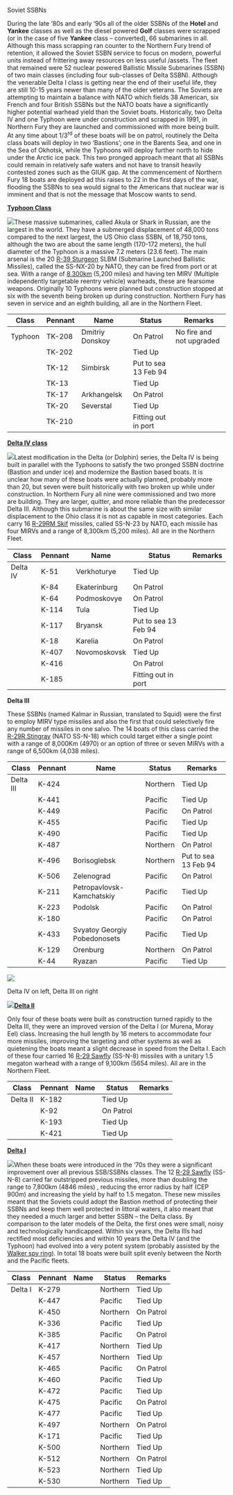 Soviet SSBNs

During the late ‘80s and early ‘90s all of the older SSBNs of the
**Hotel** and **Yankee** classes as well as the diesel powered **Golf**
classes were scrapped (or in the case of five **Yankee** class –
converted), 66 submarines in all. Although this mass scrapping ran
counter to the Northern Fury trend of retention, it allowed the Soviet
SSBN service to focus on modern, powerful units instead of frittering
away resources on less useful /assets. The fleet that remained were 52
nuclear powered Ballistic Missile Submarines (SSBN) of two main classes
(including four sub-classes of Delta SSBN). Although the venerable Delta
I class is getting near the end of their useful life, they are still
10-15 years newer than many of the older veterans. The Soviets are
attempting to maintain a balance with NATO which fields 38 American, six
French and four British SSBNs but the NATO boats have a significantly
higher potential warhead yield than the Soviet boats. Historically, two
Delta IV and one Typhoon were under construction and scrapped in 1991,
in Northern Fury they are launched and commissioned with more being
built. At any time about 1/3<sup>rd</sup> of these boats will be on
patrol, routinely the Delta class boats will deploy in two ‘Bastions’;
one in the Barents Sea, and one in the Sea of Okhotsk, while the
Typhoons will deploy further north to hide under the Arctic ice pack.
This two pronged approach meant that all SSBNs could remain in
relatively safe waters and not have to transit heavily contested zones
such as the GIUK gap. At the commencement of Northern Fury 18 boats are
deployed ad this raises to 22 in the first days of the war, flooding the
SSBNs to sea would signal to the Americans that nuclear war is imminent
and that is not the message that Moscow wants to send.

[**Typhoon Class**](https://fas.org/nuke/guide/russia/slbm/941.htm)

![](/assets/images/warsaw/su/navy/subs/ssbn/image1.jpeg)These
massive submarines, called Akula or Shark in Russian, are the largest in
the world. They have a submerged displacement of 48,000 tons compared to
the next largest, the US Ohio class SSBN, of 18,750 tons, although the
two are about the same length (170-172 meters), the hull diameter of the
Typhoon is a massive 7.2 meters (23.6 feet). The main arsenal is the 20
[R-39 Sturgeon](https://fas.org/nuke/guide/russia/slbm/r39.htm) SLBM
(Submarine Launched Ballistic Missiles), called the SS-NX-20 by NATO,
they can be fired from port or at sea. With a range of
[8,300km](https://en.wikipedia.org/wiki/R-39_Rif) (5,200 miles) and
having ten MIRV (Multiple independently targetable reentry vehicle)
warheads, these are fearsome weapons. Originally 10 Typhoons were
planned but construction stopped at six with the seventh being broken up
during construction. Northern Fury has seven in service and an eighth
building, all are in the Northern
Fleet.

| Class   | Pennant | Name            | Status               | Remarks                  |
| ------- | ------- | --------------- | -------------------- | ------------------------ |
| Typhoon | TK-208  | Dmitriy Donskoy | On Patrol            | No fire and not upgraded |
|         | TK-202  |                 | Tied Up              |                          |
|         | TK-12   | Simbirsk        | Put to sea 13 Feb 94 |                          |
|         | TK-13   |                 | Tied Up              |                          |
|         | TK-17   | Arkhangelsk     | On Patrol            |                          |
|         | TK-20   | Severstal       | Tied Up              |                          |
|         | TK-210  |                 | Fitting out in port  |                          |

[**Delta IV class**](https://fas.org/nuke/guide/russia/slbm/667BDRM.htm)

![](/assets/images/warsaw/su/navy/subs/ssbn/image2.jpeg)Latest
modification in the Delta (or Dolphin) series, the Delta IV is being
built in parallel with the Typhoons to satisfy the two pronged SSBN
doctrine (Bastion and under ice) and modernize the Bastion based boats.
It is unclear how many of these boats were actually planned, probably
more than 20, but seven were built historically with two broken up while
under construction. In Northern Fury all nine were commissioned and two
more are building. They are larger, quitter, and more reliable than the
predecessor Delta III. Although this submarine is about the same size
with similar displacement to the Ohio class it is not as capable in most
categories. Each carry 16 [R-29RM
Skif](https://fas.org/nuke/guide/russia/slbm/r29rm.htm) missiles, called
SS-N-23 by NATO, each missile has four MIRVs and a range of 8,300km
(5,200 miles). All are in the Northern Fleet.

| Class    | Pennant | Name         | Status               | Remarks |
| -------- | ------- | ------------ | -------------------- | ------- |
| Delta IV | K-51    | Verkhoturye  | Tied Up              |         |
|          | K-84    | Ekaterinburg | On Patrol            |         |
|          | K-64    | Podmoskovye  | On Patrol            |         |
|          | K-114   | Tula         | Tied Up              |         |
|          | K-117   | Bryansk      | Put to sea 13 Feb 94 |         |
|          | K-18    | Karelia      | On Patrol            |         |
|          | K-407   | Novomoskovsk | Tied Up              |         |
|          | K-416   |              | On Patrol            |         |
|          | K-185   |              | Fitting out in port  |         |

**Delta III**

These SSBNs (named Kalmar in Russian, translated to Squid) were the
first to employ MIRV type missiles and also the first that could
selectively fire any number of missiles in one salvo. The 14 boats of
this class carried the [R-29R
Stingray](https://fas.org/nuke/guide/russia/slbm/r29r_r2s.htm) (NATO
SS-N-18) which could target either a single point with a range of
8,000Km (4970) or an option of three or seven MIRVs with a range of
6,500km (4,038
miles).

| Class     | Pennant | Name                         | Status   | Remarks              |
| --------- | ------- | ---------------------------- | -------- | -------------------- |
| Delta III | K-424   |                              | Northern | Tied Up              |
|           | K-441   |                              | Pacific  | Tied Up              |
|           | K-449   |                              | Pacific  | On Patrol            |
|           | K-455   |                              | Pacific  | Tied Up              |
|           | K-490   |                              | Pacific  | Tied Up              |
|           | K-487   |                              | Northern | On Patrol            |
|           | K-496   | Borisoglebsk                 | Northern | Put to sea 13 Feb 94 |
|           | K-506   | Zelenograd                   | Pacific  | On Patrol            |
|           | K-211   | Petropavlovsk-Kamchatskiy    | Pacific  | Tied Up              |
|           | K-223   | Podolsk                      | Pacific  | On Patrol            |
|           | K-180   |                              | Pacific  | On Patrol            |
|           | K-433   | Svyatoy Georgiy Pobedonosets | Pacific  | Tied Up              |
|           | K-129   | Orenburg                     | Northern | On Patrol            |
|           | K-44    | Ryazan                       | Pacific  | Tied Up              |

![](/assets/images/warsaw/su/navy/subs/ssbn/image3.jpg)

Delta IV on left, Delta III on right

![](/assets/images/warsaw/su/navy/subs/ssbn/image4.jpeg)[**Delta
II**](https://fas.org/nuke/guide/russia/slbm/667BD.htm)

Only four of these boats were built as construction turned rapidly to
the Delta III, they were an improved version of the Delta I (or Murena,
Moray Eel) class. Increasing the hull length by 16 meters to accommodate
four more missiles, improving the targeting and other systems as well as
quietening the boats meant a slight decrease in speed from the Delta I.
Each of these four carried 16 [R-29
Sawfly](https://fas.org/nuke/guide/russia/slbm/r-29.htm) (SS-N-8)
missiles with a unitary 1.5 megaton warhead with a range of 9,100km
(5654 miles). All are in the Northern Fleet.

| Class    | Pennant | Name | Status    | Remarks |
| -------- | ------- | ---- | --------- | ------- |
| Delta II | K-182   |      | Tied Up   |         |
|          | K-92    |      | On Patrol |         |
|          | K-193   |      | Tied Up   |         |
|          | K-421   |      | Tied Up   |         |

[**Delta I**](https://fas.org/nuke/guide/russia/slbm/667B.htm)

![](/assets/images/warsaw/su/navy/subs/ssbn/image5.png)When these
boats were introduced in the ‘70s they were a significant improvement
over all previous SSB/SSBNs classes. The 12 [R-29
Sawfly](https://fas.org/nuke/guide/russia/slbm/r-29.htm) (SS-N-8)
carried far outstripped previous missiles, more than doubling the range
to 7,800km (4846 miles) , reducing the error radius by half (CEP 900m)
and increasing the yield by half to 1.5 megaton. These new missiles
meant that the Soviets could adopt the Bastion method of protecting
their SSBNs and keep them well protected in littoral waters, it also
meant that they needed a much larger and better SSBN – the Delta class.
By comparison to the later models of the Delta, the first ones were
small, noisy and technologically handicapped. Within six years, the
Delta IIIs had rectified most deficiencies and within 10 years the Delta
IV (and the Typhoon) had evolved into a very potent system (probably
assisted by the [Walker spy
ring](https://news.usni.org/2014/09/02/john-walker-spy-ring-u-s-navys-biggest-betrayal)).
In total 18 boats were built split evenly between the North and the
Pacific fleets.

| Class   | Pennant | Name | Status   | Remarks   |
| ------- | ------- | ---- | -------- | --------- |
| Delta I | K-279   |      | Northern | Tied Up   |
|         | K-447   |      | Pacific  | Tied Up   |
|         | K-450   |      | Northern | On Patrol |
|         | K-336   |      | Pacific  | Tied Up   |
|         | K-385   |      | Pacific  | On Patrol |
|         | K-417   |      | Northern | Tied Up   |
|         | K-457   |      | Northern | Tied Up   |
|         | K-465   |      | Pacific  | On Patrol |
|         | K-460   |      | Pacific  | Tied Up   |
|         | K-472   |      | Pacific  | Tied Up   |
|         | K-475   |      | Pacific  | On Patrol |
|         | K-477   |      | Pacific  | Tied Up   |
|         | K-497   |      | Northern | On Patrol |
|         | K-171   |      | Pacific  | Tied Up   |
|         | K-500   |      | Northern | Tied Up   |
|         | K-512   |      | Northern | On Patrol |
|         | K-523   |      | Northern | Tied Up   |
|         | K-530   |      | Northern | Tied Up   |
